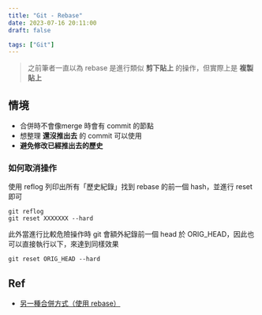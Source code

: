 ```yaml
---
title: "Git - Rebase"
date: 2023-07-16 20:11:00
draft: false

tags: ["Git"]
---
```


> 之前筆者一直以為 rebase 是進行類似 **剪下貼上** 的操作，但實際上是 **複製貼上** 

## 情境
- 合併時不會像merge 時會有 commit 的節點
- 想整理 **還沒推出去** 的 commit 可以使用
- **避免修改已經推出去的歷史**

### 如何取消操作

使用 reflog 列印出所有「歷史紀錄」找到 rebase 的前一個 hash，並進行 reset 即可
```
git reflog
git reset XXXXXXX --hard
```

此外當進行比較危險操作時 git 會額外紀錄前一個 head 於 ORIG_HEAD，因此也可以直接執行以下，來達到同樣效果
```
git reset ORIG_HEAD --hard
```

## Ref
- [另一種合併方式（使用 rebase）](https://www.youtube.com/watch?v=HeF7dwVyzow)